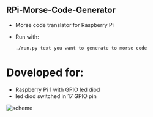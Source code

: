 ## RPi-Morse-Code-Generator

- Morse code translator for Raspberry Pi

- Run with:
    ```bash
    ./run.py text you want to generate to morse code
    ```

# Doveloped for:
- Raspberry Pi 1 with GPIO led diod
- led diod switched in 17 GPIO pin

![scheme](https://user-images.githubusercontent.com/11961745/97627087-23b65580-1a2b-11eb-89df-41762df6f548.png)



